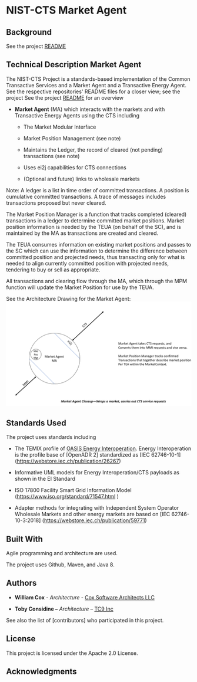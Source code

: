 NIST-CTS Market Agent
========

Background
----------
See the project [README](../../README.md)

Technical Description Market Agent
---------------------
The NIST-CTS Project is a standards-based implementation of the Common
Transactive Services and a Market Agent and a Transactive Energy Agent. See the
respective repositories' README files for a closer view; see  the project See the project [README](../../README.md) for an overview

-   **Market Agent** (MA) which interacts with the markets and with Transactive
    Energy Agents using the CTS including
    
    -   The Market Modular Interface
    
    -   Market Position Management (see note)
    
    -   Maintains the Ledger, the record of cleared (not pending) transactions (see note)
    
    -   Uses ei2j capabilities for CTS connections
    
    -   (Optional and future) links to wholesale markets

Note: 
A ledger is a list in time order of committed transactions. A position is cumulative committed transactions. A trace of messages includes transactions proposed but never cleared.

The Market Position Manager is a function that tracks completed (cleared) transactions in a ledger to determine committed market positions. Market position information is needed by the TEUA (on behalf of the SC), and is maintained by the MA as transactions are created and cleared.

The TEUA consumes information on existing market positions and passes to the SC which can use the information to determine the difference between committed position and projected needs, thus transacting only for what is needed to align currently committed position with projected needs, tendering to buy or sell as appropriate.

All transactions and clearing flow through the MA, which through the MPM function will update the Market Position for use by the TEUA.

See the Architecture Drawing for the Market Agent: ![Market Agent Architecture Drawing](MarketAgent-Architecture.png)

Standards Used
--------------

The project uses standards including

-   The TEMIX profile of [OASIS Energy
    Interoperation](https://docs.oasis-open.org/energyinterop/ei/v1.0/os/).
    Energy Interoperation is the profile base of [OpenADR 2] standardized as
    [IEC 62746-10-1] (<https://webstore.iec.ch/publication/26267>)

-   Informative UML models for Energy Interoperation/CTS payloads as shown in
    the EI Standard

-   ISO 17800 Facility Smart Grid Information Model
    (<https://www.iso.org/standard/71547.html> )

-   Adapter methods for integrating with Independent System Operator Wholesale
    Markets and other energy markets are based on [IEC 62746-10-3:2018]
    (<https://webstore.iec.ch/publication/59771>)
    
Built With
----------

Agile programming and architecture are used.

The project uses Github, Maven, and Java 8.

Authors
-------

-   **William Cox** - *Architecture* - [Cox Software Architects
    LLC](http://coxsoftwarearchitects.com/)

-   **Toby Considine –** *Architecture* – [TC9 Inc](http://www.tc9.com/)

See also the list of [contributors] who participated in this project.

License
-------

This project is licensed under the Apache 2.0 License.

Acknowledgments
---------------
